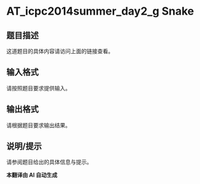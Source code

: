 # AT_icpc2014summer_day2_g Snake

## 题目描述

[problemUrl]: https://atcoder.jp/contests/jag2014summer-day2/tasks/icpc2014summer_day2_g

这道题目的具体内容请访问上面的链接查看。

## 输入格式

请按照题目要求提供输入。

## 输出格式

请根据题目要求输出结果。

## 说明/提示

请参阅题目给出的具体信息与提示。

 **本翻译由 AI 自动生成**